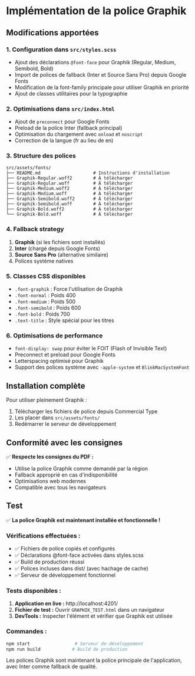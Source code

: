 # Implémentation de la police Graphik

## Modifications apportées

### 1. Configuration dans `src/styles.scss`

- Ajout des déclarations `@font-face` pour Graphik (Regular, Medium, Semibold, Bold)
- Import de polices de fallback (Inter et Source Sans Pro) depuis Google Fonts
- Modification de la font-family principale pour utiliser Graphik en priorité
- Ajout de classes utilitaires pour la typographie

### 2. Optimisations dans `src/index.html`

- Ajout de `preconnect` pour Google Fonts
- Preload de la police Inter (fallback principal)
- Optimisation du chargement avec `onload` et `noscript`
- Correction de la langue (fr au lieu de en)

### 3. Structure des polices

```
src/assets/fonts/
├── README.md                    # Instructions d'installation
├── Graphik-Regular.woff2        # À télécharger
├── Graphik-Regular.woff         # À télécharger
├── Graphik-Medium.woff2         # À télécharger
├── Graphik-Medium.woff          # À télécharger
├── Graphik-Semibold.woff2       # À télécharger
├── Graphik-Semibold.woff        # À télécharger
├── Graphik-Bold.woff2           # À télécharger
└── Graphik-Bold.woff            # À télécharger
```

### 4. Fallback strategy

1. **Graphik** (si les fichiers sont installés)
2. **Inter** (chargé depuis Google Fonts)
3. **Source Sans Pro** (alternative similaire)
4. Polices système natives

### 5. Classes CSS disponibles

- `.font-graphik` : Force l'utilisation de Graphik
- `.font-normal` : Poids 400
- `.font-medium` : Poids 500
- `.font-semibold` : Poids 600
- `.font-bold` : Poids 700
- `.text-title` : Style spécial pour les titres

### 6. Optimisations de performance

- `font-display: swap` pour éviter le FOIT (Flash of Invisible Text)
- Preconnect et preload pour Google Fonts
- Letterspacing optimisé pour Graphik
- Support des polices système avec `-apple-system` et `BlinkMacSystemFont`

## Installation complète

Pour utiliser pleinement Graphik :

1. Télécharger les fichiers de police depuis Commercial Type
2. Les placer dans `src/assets/fonts/`
3. Redémarrer le serveur de développement

## Conformité avec les consignes

✅ **Respecte les consignes du PDF :**
- Utilise la police Graphik comme demandé par la région
- Fallback approprié en cas d'indisponibilité
- Optimisations web modernes
- Compatible avec tous les navigateurs

## Test

✅ **La police Graphik est maintenant installée et fonctionnelle !**

### Vérifications effectuées :
- ✅ Fichiers de police copiés et configurés
- ✅ Déclarations @font-face activées dans styles.scss
- ✅ Build de production réussi
- ✅ Polices incluses dans dist/ (avec hachage de cache)
- ✅ Serveur de développement fonctionnel

### Tests disponibles :
1. **Application en live :** http://localhost:4201/
2. **Fichier de test :** Ouvrir `GRAPHIK_TEST.html` dans un navigateur
3. **DevTools :** Inspecter l'élément et vérifier que Graphik est utilisée

### Commandes :
```bash
npm start                 # Serveur de développement
npm run build            # Build de production
```

Les polices Graphik sont maintenant la police principale de l'application, avec Inter comme fallback de qualité.